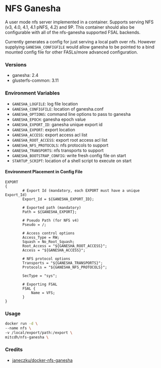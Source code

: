 # NFS Ganesha
A user mode nfs server implemented in a container. Supports serving NFS (v3, 4.0, 4.1, 4.1 pNFS, 4.2) and 9P. This container should also be configurable with all of the nfs-ganesha supported FSAL backends.

Currently generates a config for just serving a local path over nfs. However supplying `GANESHA_CONFIGFILE` would allow ganesha to be pointed to a bind mounted config file for other FASLs/more advanced configuration.

### Versions
* ganesha: 2.4
* glusterfs-common: 3.11

### Environment Variables
* `GANESHA_LOGFILE`: log file location
* `GANESHA_CONFIGFILE`: location of ganesha.conf
* `GANESHA_OPTIONS`: command line options to pass to ganesha
* `GANESHA_EPOCH`: ganesha epoch value
* `GANESHA_EXPORT_ID`: ganesha unique export id
* `GANESHA_EXPORT`: export location
* `GANESHA_ACCESS`: export access acl list
* `GANESHA_ROOT_ACCESS`: export root access acl list
* `GANESHA_NFS_PROTOCOLS`: nfs protocols to support
* `GANESHA_TRANSPORTS`: nfs transports to support
* `GANESHA_BOOTSTRAP_CONFIG`: write fresh config file on start
* `STARTUP_SCRIPT`: location of a shell script to execute on start

#### Environment Placement in Config File
````
EXPORT
{
		# Export Id (mandatory, each EXPORT must have a unique Export_Id)
		Export_Id = ${GANESHA_EXPORT_ID};

		# Exported path (mandatory)
		Path = ${GANESHA_EXPORT};

		# Pseudo Path (for NFS v4)
		Pseudo = /;

		# Access control options
		Access_Type = RW;
		Squash = No_Root_Squash;
		Root_Access = "${GANESHA_ROOT_ACCESS}";
		Access = "${GANESHA_ACCESS}";

		# NFS protocol options
		Transports = "${GANESHA_TRANSPORTS}";
		Protocols = "${GANESHA_NFS_PROTOCOLS}";

		SecType = "sys";

		# Exporting FSAL
		FSAL {
			Name = VFS;
		}
}
````

### Usage
```bash
docker run -d \
--name nfs \
-v /local/export/path:/export \
mitcdh/nfs-ganesha \
```

### Credits
* [janeczku/docker-nfs-ganesha](https://github.com/janeczku/docker-nfs-ganesha)

